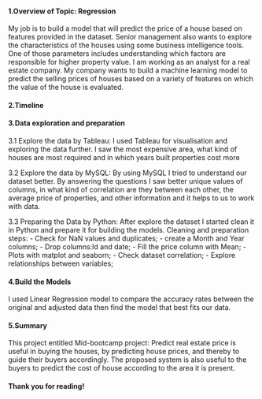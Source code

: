 #### 1.Overview of Topic: Regression

My job is to build a model that will predict the price of a house based on features provided in the dataset. Senior management also wants to explore the characteristics of the houses using some business intelligence tools. One of those parameters includes understanding which factors are responsible for higher property value.
I am working as an analyst for a real estate company. My company wants to build a machine learning model to predict the selling prices of houses based on a variety of features on which the value of the house is evaluated.


#### 2.Timeline


#### 3.Data exploration and preparation

3.1 Explore the data by Tableau: I used Tableau for visualisation and exploring the data further. I saw the most expensive area, what kind of houses are most required and in which years built properties cost more

3.2 Explore the data by MySQL: By using MySQL I tried to understand our dataset better. By answering the questions I saw better unique values of columns, in what kind of correlation are they between each other, the average price of properties, and other information and it helps to us to work with data.

3.3 Preparing the Data by Python: After explore the dataset I started clean it in Python and prepare it for building the models.
Cleaning and preparation steps:
       - Check for NaN values and duplicates;
       - create a Month and Year columns;
       - Drop columns:Id and date;
       - Fill the price column with Mean;
       - Plots with matplot and seaborn;
       - Check dataset correlation;
       - Explore relationships between variables;


#### 4.Build the Models

I used Linear Regression model to compare the accuracy rates between the original and adjusted data then find the model that best fits our data.


#### 5.Summary      

This project entitled Mid-bootcamp project: Predict real estate price is useful in buying the houses, by predicting house prices, and thereby to guide their buyers accordingly. The proposed system is also useful to the buyers to predict the cost of house according to the area it is present.
        
        
        
        
#### Thank you for reading!
